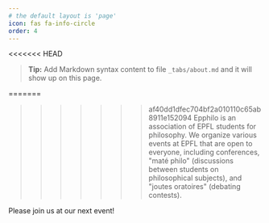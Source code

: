 ```yaml
---
# the default layout is 'page'
icon: fas fa-info-circle
order: 4
---
```


<<<<<<< HEAD
> **Tip:** Add Markdown syntax content to file `_tabs/about.md` and it will show up on this page.

=======
>>>>>>> af40dd1dfec704bf2a010110c65ab8911e152094
Epphilo is an association of EPFL students for philosophy. We organize various events at EPFL that are open to everyone, including conferences, "maté philo" (discussions between students on philosophical subjects), and "joutes oratoires" (debating contests).

Please join us at our next event!
